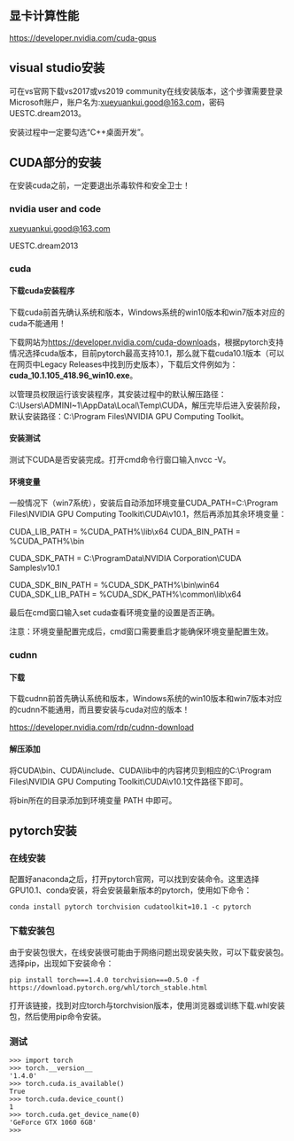 

## 显卡计算性能

https://developer.nvidia.com/cuda-gpus 



## visual studio安装

可在vs官网下载vs2017或vs2019 community在线安装版本，这个步骤需要登录Microsoft账户，账户名为:xueyuankui.good@163.com，密码UESTC.dream2013。

安装过程中一定要勾选“C++桌面开发”。

## CUDA部分的安装

在安装cuda之前，一定要退出杀毒软件和安全卫士！

### nvidia user and code

xueyuankui.good@163.com

UESTC.dream2013

### cuda

#### 下载cuda安装程序

下载cuda前首先确认系统和版本，Windows系统的win10版本和win7版本对应的cuda不能通用！

下载网站为<https://developer.nvidia.com/cuda-downloads>，根据pytorch支持情况选择cuda版本，目前pytorch最高支持10.1，那么就下载cuda10.1版本（可以在网页中Legacy Releases中找到历史版本），下载后文件例如为：**cuda_10.1.105_418.96_win10.exe**。

以管理员权限运行该安装程序，其安装过程中的默认解压路径：C:\Users\ADMINI~1\AppData\Local\Temp\CUDA，解压完毕后进入安装阶段，默认安装路径：C:\Program Files\NVIDIA GPU Computing Toolkit。

#### 安装测试

测试下CUDA是否安装完成。打开cmd命令行窗口输入nvcc -V。

#### 环境变量

一般情况下（win7系统），安装后自动添加环境变量CUDA_PATH=C:\Program Files\NVIDIA GPU Computing Toolkit\CUDA\v10.1，然后再添加其余环境变量：

 CUDA_LIB_PATH = %CUDA_PATH%\lib\x64
 CUDA_BIN_PATH = %CUDA_PATH%\bin

CUDA_SDK_PATH = C:\ProgramData\NVIDIA Corporation\CUDA Samples\v10.1

 CUDA_SDK_BIN_PATH = %CUDA_SDK_PATH%\bin\win64
 CUDA_SDK_LIB_PATH = %CUDA_SDK_PATH%\common\lib\x64

最后在cmd窗口输入set cuda查看环境变量的设置是否正确。

注意：环境变量配置完成后，cmd窗口需要重启才能确保环境变量配置生效。

### cudnn

#### 下载

下载cudnn前首先确认系统和版本，Windows系统的win10版本和win7版本对应的cudnn不能通用，而且要安装与cuda对应的版本！

<https://developer.nvidia.com/rdp/cudnn-download>

#### 解压添加

将CUDA\bin、CUDA\include、CUDA\lib中的内容拷贝到相应的C:\Program Files\NVIDIA GPU Computing Toolkit\CUDA\v10.1文件路径下即可。

将bin所在的目录添加到环境变量 PATH 中即可。



## pytorch安装

### 在线安装

配置好anaconda之后，打开pytorch官网，可以找到安装命令。这里选择GPU10.1、conda安装，将会安装最新版本的pytorch，使用如下命令：

```
conda install pytorch torchvision cudatoolkit=10.1 -c pytorch
```

### 下载安装包

由于安装包很大，在线安装很可能由于网络问题出现安装失败，可以下载安装包。选择pip，出现如下安装命令：

```
pip install torch===1.4.0 torchvision===0.5.0 -f https://download.pytorch.org/whl/torch_stable.html
```

打开该链接，找到对应torch与torchvision版本，使用浏览器或训练下载.whl安装包，然后使用pip命令安装。

### 测试

```
>>> import torch
>>> torch.__version__
'1.4.0'
>>> torch.cuda.is_available()
True
>>> torch.cuda.device_count()
1
>>> torch.cuda.get_device_name(0)
'GeForce GTX 1060 6GB'
>>>
```

